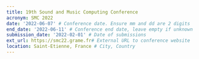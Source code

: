 ```yaml
---
title: 19th Sound and Music Computing Conference
acronym: SMC 2022
date: '2022-06-07' # Conference date. Ensure mm and dd are 2 digits
end_date: '2022-06-11' # Conference end date, leave empty if unknown
submission_date: '2022-02-01' # Date of submissions
ext_url: https://smc22.grame.fr# External URL to conference website
location: Saint-Etienne, France # City, Country
---
```


